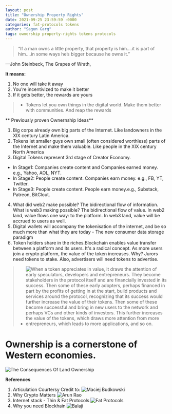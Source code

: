 ```yaml
---
layout: post
title: "Ownership Property Rights"
date: 2021-09-25 23:59:59 -0000
categories: fat-protocols tokens
author: "Sagun Garg"
tags: ownership property-rights tokens protocols
---
```


> “If a man owns a little property, that property is him.…it is part of him….in some ways he’s bigger because he owns it.”

—John Steinbeck, The Grapes of Wrath,

**It means:**
1) No one will take it away
2) You’re incentivized to make it better
3) If it gets better, the rewards are yours

> * Tokens let you own things in the digital world. Make them better with communities. And reap the rewards

** Previously proven Ownernship Ideas**
1. Big corps already own big parts of the Internet. Like landowners in the XIX century Latin America.
2. Tokens let smaller guys own small (often considered worthless) parts of the Internet and make them valuable. Like people in the XIX century North America
3. Digital Tokens represent 3rd stage of Creator Economy.
 - In Stage1: Companies create content and Companies earned money. e.g., Yahoo, AOL, NYT.
 - In Stage2: People create content. Companies earn money. e.g., FB, YT, Twitter.
 - In Stage3: People create content. People earn money.e.g., Substack, Patreon, BitClout.
 4. What did web2 make possible? The bidirectional flow of information. What is web3 making possible? The bidirectional flow of value. In web2 land, value flows one way: to the platform. In web3 land, value will be accrued to users as well.
 5. Digital wallets will accompany the tokenisation of the internet, and be so much more than what they are today - The new consumer data storage paradigm
 6. Token holders share in the riches.Blockchain enables value transfer between a platform and its users. It's a radical concept. As more users join a crypto platform, the value of the token increases. Why? Jurors need tokens to stake. Also, advertisers will need tokens to advertise.

> * ![When a token appreciates in value, it draws the attention of early speculators, developers and entrepreneurs. They become stakeholders in the protocol itself and are financially invested in its success. Then some of these early adopters, perhaps financed in part by the profits of getting in at the start, build products and services around the protocol, recognizing that its success would further increase the value of their tokens. Then some of these become successful and bring in new users to the network and perhaps VCs and other kinds of investors. This further increases the value of the tokens, which draws more attention from more entrepreneurs, which leads to more applications, and so on.](https://www.usv.com/writing/2016/08/fat-protocols/)

# Ownership is a cornerstone of Western economies. 
![The Consequences Of Land Ownership](https://www.hoover.org/research/consequences-land-ownership)

**References**
1. Articulation Courtersy Credit to: ![Maciej Budkowski](https://twitter.com/MaciejBudkowski)
2. Why Crypto Matters ![Arun Rao](https://raohacker.com/why-crypto-matters-and-its-a-lot-more-than-bitcoin/)
3. Internet stack - Thin & Fat Protocols ![Fat Protocols](https://www.usv.com/writing/2016/08/fat-protocols/)
4. Why you need Blockhain ![Balaji](https://balajis.com/yes-you-may-need-a-blockchain/)